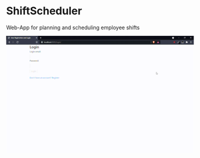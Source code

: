 # ShiftScheduler
Web-App for planning and scheduling employee shifts

![User Interface](https://github.com/GuardianBob/ShiftScheduler/blob/main/User_Calendar.gif)
